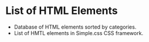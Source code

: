 # List of HTML Elements

- Database of HTML elements sorted by categories.
- List of HMTL elements in Simple.css CSS framework.
